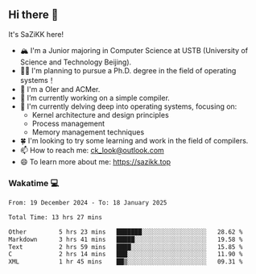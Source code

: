 ## Hi there 👋

It's SaZiKK here!

- 🏔️ I'm a Junior majoring in Computer Science  at USTB (University of Science and Technology Beijing).
- 🧑‍🎓 I'm planning to pursue a Ph.D. degree in the field of operating systems！
- 🚀 I'm a OIer and ACMer.
- 🔭 I’m currently working on a simple compiler.
- 🌱 I'm currently delving deep into operating systems, focusing on:
  - Kernel architecture and design principles
  - Process management
  - Memory management techniques
- 🍀 I'm looking to try some learning and work in the field of compilers.
- 📫 How to reach me: ck_look@outlook.com
- 😄 To learn more about me: https://sazikk.top

  
<!--
**SaZiKK/SaZiKK** is a ✨ _special_ ✨ repository because its `README.md` (this file) appears on your GitHub profile.

Here are some ideas to get you started:

- 🔭 I’m currently working on ...
- 🌱 I’m currently learning ...
- 👯 I’m looking to collaborate on ...
- 🤔 I’m looking for help with ...
- 💬 Ask me about ...
- 📫 How to reach me: ...
- 😄 Pronouns: ...
- ⚡ Fun fact: ...
-->

### Wakatime 💻

<!--START_SECTION:waka-->

```txt
From: 19 December 2024 - To: 18 January 2025

Total Time: 13 hrs 27 mins

Other         5 hrs 23 mins   ███████░░░░░░░░░░░░░░░░░░   28.62 %
Markdown      3 hrs 41 mins   █████░░░░░░░░░░░░░░░░░░░░   19.58 %
Text          2 hrs 59 mins   ████░░░░░░░░░░░░░░░░░░░░░   15.85 %
C             2 hrs 14 mins   ███░░░░░░░░░░░░░░░░░░░░░░   11.90 %
XML           1 hr 45 mins    ██▒░░░░░░░░░░░░░░░░░░░░░░   09.31 %
```

<!--END_SECTION:waka-->
